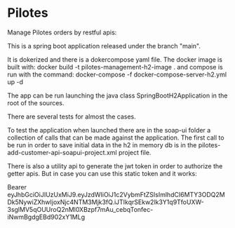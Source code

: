 # Pilotes
Manage Pilotes orders by restful apis:


This is a spring boot application released under the branch "main".

It is dokerized and there is a dokercompose yaml file.
The docker image is built with:
docker build -t pilotes-management-h2-image . 
and compose is run with the command:
docker-compose -f docker-compose-server-h2.yml up -d

The app can be run launching the java class SpringBootH2Application in the root of the sources.

There are several tests for almost the cases.

To test the application when launched there are in the soap-ui folder a collection of calls that
can be made against the application.
The first call to be run in order to save initial data in the h2 in memory db is in the
pilotes-add-customer-api-soapui-project.xml project file.

There is also a utility api to generate the jwt token in order to authorize the getter apis.
But in case you can use this static token and it works: 

Bearer eyJhbGciOiJIUzUxMiJ9.eyJzdWIiOiJ1c2VybmFtZSIsImlhdCI6MTY3ODQ2MDk5NywiZXhwIjoxNjc4NTM3Mjk3fQ.iJTIkqrSEkw2lk3Y1q9TfoUXW-3sglMV5qOUUroQ2nMl0XBzpf7mAu_cebqTonfec-iNwmBgdgEBd902xY1MLg
